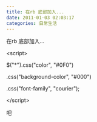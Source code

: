 ```yaml
---
title: 在rb 底部加入...
date: 2011-01-03 02:03:17
categories: 日常生活
---
```


在rb 底部加入...

&lt;script&gt;

 $("\*").css("color", "#0F0")


 .css("background-color", "#000")

 .css("font-family", "courier");

&lt;/script&gt;

 

吧
